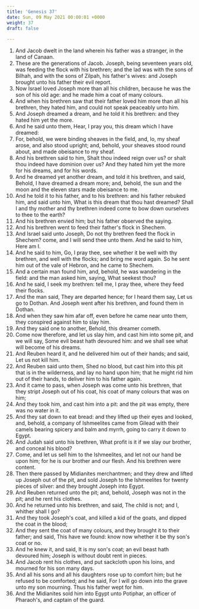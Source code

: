 ```yaml
---
title: 'Genesis 37'
date: Sun, 09 May 2021 00:00:01 +0000
weight: 37
draft: false
  
---
```


1. And Jacob dwelt in the land wherein his father was a stranger, in the land of Canaan.
2. These are the generations of Jacob. Joseph, being seventeen years old, was feeding the flock with his brethren; and the lad was with the sons of Bilhah, and with the sons of Zilpah, his father's wives: and Joseph brought unto his father their evil report.
3. Now Israel loved Joseph more than all his children, because he was the son of his old age: and he made him a coat of many colours.
4. And when his brethren saw that their father loved him more than all his brethren, they hated him, and could not speak peaceably unto him.
5. And Joseph dreamed a dream, and he told it his brethren: and they hated him yet the more.
6. And he said unto them, Hear, I pray you, this dream which I have dreamed:
7. For, behold, we were binding sheaves in the field, and, lo, my sheaf arose, and also stood upright; and, behold, your sheaves stood round about, and made obeisance to my sheaf.
8. And his brethren said to him, Shalt thou indeed reign over us? or shalt thou indeed have dominion over us? And they hated him yet the more for his dreams, and for his words.
9. And he dreamed yet another dream, and told it his brethren, and said, Behold, I have dreamed a dream more; and, behold, the sun and the moon and the eleven stars made obeisance to me.
10. And he told it to his father, and to his brethren: and his father rebuked him, and said unto him, What is this dream that thou hast dreamed? Shall I and thy mother and thy brethren indeed come to bow down ourselves to thee to the earth?
11. And his brethren envied him; but his father observed the saying.
12. And his brethren went to feed their father's flock in Shechem.
13. And Israel said unto Joseph, Do not thy brethren feed the flock in Shechem? come, and I will send thee unto them. And he said to him, Here am I.
14. And he said to him, Go, I pray thee, see whether it be well with thy brethren, and well with the flocks; and bring me word again. So he sent him out of the vale of Hebron, and he came to Shechem.
15. And a certain man found him, and, behold, he was wandering in the field: and the man asked him, saying, What seekest thou?
16. And he said, I seek my brethren: tell me, I pray thee, where they feed their flocks.
17. And the man said, They are departed hence; for I heard them say, Let us go to Dothan. And Joseph went after his brethren, and found them in Dothan.
18. And when they saw him afar off, even before he came near unto them, they conspired against him to slay him.
19. And they said one to another, Behold, this dreamer cometh.
20. Come now therefore, and let us slay him, and cast him into some pit, and we will say, Some evil beast hath devoured him: and we shall see what will become of his dreams.
21. And Reuben heard it, and he delivered him out of their hands; and said, Let us not kill him.
22. And Reuben said unto them, Shed no blood, but cast him into this pit that is in the wilderness, and lay no hand upon him; that he might rid him out of their hands, to deliver him to his father again.
23. And it came to pass, when Joseph was come unto his brethren, that they stript Joseph out of his coat, his coat of many colours that was on him;
24. And they took him, and cast him into a pit: and the pit was empty, there was no water in it.
25. And they sat down to eat bread: and they lifted up their eyes and looked, and, behold, a company of Ishmeelites came from Gilead with their camels bearing spicery and balm and myrrh, going to carry it down to Egypt.
26. And Judah said unto his brethren, What profit is it if we slay our brother, and conceal his blood?
27. Come, and let us sell him to the Ishmeelites, and let not our hand be upon him; for he is our brother and our flesh. And his brethren were content.
28. Then there passed by Midianites merchantmen; and they drew and lifted up Joseph out of the pit, and sold Joseph to the Ishmeelites for twenty pieces of silver: and they brought Joseph into Egypt.
29. And Reuben returned unto the pit; and, behold, Joseph was not in the pit; and he rent his clothes.
30. And he returned unto his brethren, and said, The child is not; and I, whither shall I go?
31. And they took Joseph's coat, and killed a kid of the goats, and dipped the coat in the blood;
32. And they sent the coat of many colours, and they brought it to their father; and said, This have we found: know now whether it be thy son's coat or no.
33. And he knew it, and said, It is my son's coat; an evil beast hath devoured him; Joseph is without doubt rent in pieces.
34. And Jacob rent his clothes, and put sackcloth upon his loins, and mourned for his son many days.
35. And all his sons and all his daughters rose up to comfort him; but he refused to be comforted; and he said, For I will go down into the grave unto my son mourning. Thus his father wept for him.
36. And the Midianites sold him into Egypt unto Potiphar, an officer of Pharaoh's, and captain of the guard.
